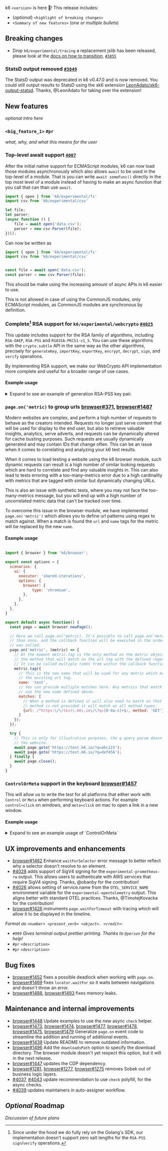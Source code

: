 k6 `<version>` is here 🎉! This release includes:

- (_optional_) `<highlight of breaking changes>`
- `<Summary of new features>` (_one or multiple bullets_)


## Breaking changes

- Drop `k6/experimental/tracing` a replacement jslib has been released, please look at the [docs on how to transition](https://grafana.com/docs/k6/latest/javascript-api/jslib/http-instrumentation-tempo/#migration-from-k6experimentaltracing), [`#3855`](https://github.com/grafana/k6/pull/3855)

### StatsD output removed [`#3849`](https://github.com/grafana/k6/pull/3849)

The StatsD output was deprecated in k6 v0.47.0 and is now removed. You could still output results to StatsD using the xk6 extension [LeonAdato/xk6-output-statsd](https://github.com/LeonAdato/xk6-output-statsd). Thanks, @LeonAdato for taking over the extension!

## New features

_optional intro here_

### `<big_feature_1>` `#pr`

_what, why, and what this means for the user_

### Top-level await support [`4007`](https://github.com/grafana/k6/pull/4007)

After the initial native support for ECMAScript modules, k6 can now load those modules asynchronously which also allows `await` to be used in the top-level of a module. That is you can write `await someFunc()` directly in the top most level of a module instead of having to make an async function that you call that can than use `await`.

```javascript
import { open } from 'k6/experimental/fs'
import csv from 'k6/experimental/csv'

let file;
let parser;
(async function () {
	file = await open('data.csv');
	parser = new csv.Parser(file);
})();
```

Can now be written as

```javascript
import { open } from 'k6/experimental/fs'
import csv from 'k6/experimental/csv'


const file = await open('data.csv');
const parser = new csv.Parser(file);
```

This should be make using the increasing amount of async APIs in k6 easier to use.

This is not allowed in case of using the CommonJS modules, only ECMAScript modules, as CommonJS modules are synchronous by definition.

### Complete[^1] RSA support for `k6/experimental/webcrypto` [`#4025`](https://github.com/grafana/k6/pull/4025)

This update includes support for the RSA family of algorithms, including `RSA-OAEP`, `RSA-PSS` and `RSASSA-PKCS1-v1_5`. You can use these algorithms with the `crypto.subtle` API in the same way as the other algorithms, precisely for `generateKey`, `importKey`, `exportKey`, `encrypt`, `decrypt`, `sign`, and `verify` operations.

By implementing RSA support, we make our WebCrypto API implementation more complete and useful for a broader range of use cases.

[^1]: Since under the hood we do fully rely on the Golang's SDK, our implementation doesn't support zero salt lengths for the `RSA-PSS` `sign`/`verify` operations.

#### Example usage

<details>
<summary>Expand to see an example of generation RSA-PSS key pair.</summary>

```javascript
import { crypto } from "k6/experimental/webcrypto";

export default async function () {
  const keyPair = await crypto.subtle.generateKey(
    {
      name: "RSA-PSS",
      modulusLength: 2048,
      publicExponent: new Uint8Array([1, 0, 1]),
      hash: { name: "SHA-1" },
    },
    true,
    ["sign", "verify"]
  );

  console.log(JSON.stringify(keyPair));
}
```

</details>

### `page.on('metric)` to group urls [browser#371](https://github.com/grafana/xk6-browser/issues/371), [browser#1487](https://github.com/grafana/xk6-browser/issues/1487)

Modern websites are complex, and perform a high number of requests to behave as the creators intended. Requests no longer just serve content that will be used for display to the end user, but also to retrieve valuable insights, analytics, serve adverts, and requests can be dynamically altered for cache busting purposes. Such requests are usually dynamically generated and may contain IDs that change often. This can be an issue when it comes to correlating and analyzing your k6 test results.

When it comes to load testing a website using the k6 browser module, such dynamic requests can result is a high number of similar looking requests which are hard to correlate and find any valuable insights in. This can also lead to tests erroring with a too-many-metrics error due to a high cardinality with metrics that are tagged with similar but dynamically changing URLs.

This is also an issue with synthetic tests, where you may not face the too-many-metrics message, but you will end up with a high number of uncorrelated metric data that can't be tracked over time.

To overcome this issue in the browser module, we have implemented `page.on('metric')` which allows you to define url patterns using regex to match against. When a match is found the `url` and `name` tags for the metric will be replaced by the new `name`.

#### Example usage

```js

import { browser } from 'k6/browser';

export const options = {
  scenarios: {
    ui: {
      executor: 'shared-iterations',
      options: {
        browser: {
            type: 'chromium',
        },
      },
    },
  },
}

export default async function() {
  const page = await browser.newPage();

  // Here we call page.on('metric). It's possible to call page.on('metric') more
  // than once, and the callback function will be executed in the order page.on
  // was called.
  page.on('metric', (metric) => {
    // At the moment metric.tag is the only method on the metric object. It is
    // the method that will match on the url tag with the defined regex pattern.
    // It can be called multiple times from within the callback function.
    metric.tag({
      // This is the new name that will be used for any metric which matches on
      // the existing url tag.
      name: 'test',
      // You can provide multiple matches here. Any metrics that match will all
      // use the new name defined above.
      matches: [
        // When a method is defined it will also need to match on that too. If a
        // method is not provided it will match on all method types.
        {url: /^https:\/\/test\.k6\.io\/\?q=[0-9a-z]+$/, method: 'GET'},
      ]
    });
  });

  try {
    // This is only for illustrative purposes, the q query param doesn't affect
    // the website.
    await page.goto('https://test.k6.io/?q=abc123');
    await page.goto('https://test.k6.io/?q=def456');
  } finally {
    await page.close();
  }
}

```

### `ControlOrMeta` support in the keyboard [browser#1457](https://github.com/grafana/xk6-browser/pull/1457)

This will allow us to write the test for all platforms that either work with `Control` or `Meta` when performing keyboard actions. For example `control+click` on windows, and `meta+click` on mac to open a link in a new window.

#### Example usage

<details>
<summary>Expand to see an example usage of `ControlOrMeta`</summary>

```js
  await page.keyboard.down('ControlOrMeta');

  // Open the link in a new tab.
  // Wait for the new page to be created.
  const browserContext = browser.context();
  const [newTab] = await Promise.all([
    browserContext.waitForEvent('page'),
    await page.locator('a[href="/my_messages.php"]').click()
  ]);

  await page.keyboard.up('ControlOrMeta');
```

</details>

## UX improvements and enhancements

- [browser#1462](https://github.com/grafana/xk6-browser/pull/1462) Enhance `waitForSelector` error message to better reflect why a selector doesn't resolve to an element.
- [#4028](https://github.com/grafana/k6/pull/4028) adds support of SigV4 signing for the `experimental-prometheus-rw` output. This allows users to authenticate with AWS services that require SigV4 signing. Thanks, @obanby for the contribution!
- [#4026](https://github.com/grafana/k6/pull/4026) allows setting of service.name from the `OTEL_SERVICE_NAME` environment variable for the `experimental-opentelemetry` output. This aligns better with standard OTEL practices. Thanks, @TimotejKovacka for the contribution!
- [browser#1426](https://github.com/grafana/xk6-browser/issues/1426) instruments `page.waitForTimeout` with tracing which will allow it to be displayed in the timeline.

_Format as `<number> <present_verb> <object>. <credit>`_:

- _`#999` Gives terminal output prettier printing. Thanks to `@person` for the help!_
- `#pr` `<description>`
- `#pr` `<description>`

## Bug fixes

- [browser#1452](https://github.com/grafana/xk6-browser/pull/1452) fixes a possible deadlock when working with `page.on`.
- [browser#1469](https://github.com/grafana/xk6-browser/pull/1469) fixes `locator.waitFor` so it waits between navigations and doesn't throw an error.
- [browser#1488](https://github.com/grafana/xk6-browser/pull/1488), [browser#1493](https://github.com/grafana/xk6-browser/pull/1493) fixes memory leaks.

## Maintenance and internal improvements

- [browser#1448](https://github.com/grafana/xk6-browser/pull/1448) Update examples to use the new async `check` helper.
- [browser#1473](https://github.com/grafana/xk6-browser/pull/1473), [browser#1474](https://github.com/grafana/xk6-browser/pull/1474), [browser#1477](https://github.com/grafana/xk6-browser/pull/1477), [browser#1478](https://github.com/grafana/xk6-browser/pull/1478), [browser#1475](https://github.com/grafana/xk6-browser/pull/1475), [browser#1479](https://github.com/grafana/xk6-browser/pull/1479) Generalize `page.on` event code to streamline the addition and running of additional events.
- [browser#1439](https://github.com/grafana/xk6-browser/pull/1439) Update README to remove outdated information.
- [browser#1496](https://github.com/grafana/xk6-browser/pull/1496) Add the `downloadsPath` option to specify the download directory. The browser module doesn't yet respect this option, but it will in the next release.
- [browser#1447](https://github.com/grafana/xk6-browser/pull/1447) updates the CDP dependency.
- [browser#1281](https://github.com/grafana/xk6-browser/issues/1281), [browser#1277](https://github.com/grafana/xk6-browser/issues/1277), [browser#1275](https://github.com/grafana/xk6-browser/issues/1275) removes Sobek out of business logic layers.
- [#4037](https://github.com/grafana/k6/pull/4037), [#4043](https://github.com/grafana/k6/pull/4043) update recommendation to use `check` polyfill, for the async checks.
- [#4039](https://github.com/grafana/k6/pull/4039) updates maintainers in auto-assigner workflow.

## _Optional_ Roadmap

_Discussion of future plans_
